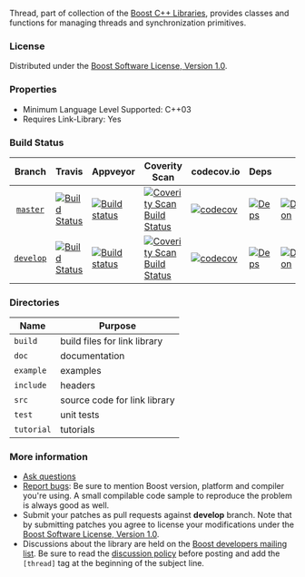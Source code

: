Thread, part of collection of the [Boost C++ Libraries](http://github.com/boostorg), provides classes and functions for managing threads and synchronization primitives.

### License

Distributed under the [Boost Software License, Version 1.0](http://www.boost.org/LICENSE_1_0.txt).

### Properties

* Minimum Language Level Supported: C++03
* Requires Link-Library: Yes

### Build Status

Branch          | Travis | Appveyor | Coverity Scan | codecov.io | Deps | Docs | Tests |
:-------------: | ------ | -------- | ------------- | ---------- | ---- | ---- | ----- |
[`master`](https://github.com/boostorg/thread/tree/master) | [![Build Status](https://travis-ci.org/boostorg/thread.svg?branch=master)](https://travis-ci.org/boostorg/thread) | [![Build status](https://ci.appveyor.com/api/projects/status/github/boostorg/thread?branch=master&svg=true)](https://ci.appveyor.com/project/viboes/thread/branch/master) | [![Coverity Scan Build Status](https://scan.coverity.com/projects/BADGE-NUMBER-LIKE-13982/badge.svg)](https://scan.coverity.com/projects/boostorg-thread) | [![codecov](https://codecov.io/gh/boostorg/thread/branch/master/graph/badge.svg)](https://codecov.io/gh/boostorg/thread/branch/master)| [![Deps](https://img.shields.io/badge/deps-master-brightgreen.svg)](https://pdimov.github.io/boostdep-report/master/thread.html) | [![Documentation](https://img.shields.io/badge/docs-master-brightgreen.svg)](http://www.boost.org/doc/libs/master/doc/html/thread.html) | [![Enter the Matrix](https://img.shields.io/badge/matrix-master-brightgreen.svg)](http://www.boost.org/development/tests/master/developer/thread.html)
[`develop`](https://github.com/boostorg/thread/tree/develop) | [![Build Status](https://travis-ci.org/boostorg/thread.svg?branch=develop)](https://travis-ci.org/boostorg/thread) | [![Build status](https://ci.appveyor.com/api/projects/status/github/boostorg/thread?branch=master&svg=true)](https://ci.appveyor.com/project/viboes/thread/branch/develop) | [![Coverity Scan Build Status](https://scan.coverity.com/projects/BADGE-NUMBER-LIKE-13982/badge.svg)](https://scan.coverity.com/projects/boostorg-thread) | [![codecov](https://codecov.io/gh/boostorg/thread/branch/develop/graph/badge.svg)](https://codecov.io/gh/boostorg/thread/branch/develop) | [![Deps](https://img.shields.io/badge/deps-develop-brightgreen.svg)](https://pdimov.github.io/boostdep-report/develop/thread.html) | [![Documentation](https://img.shields.io/badge/docs-develop-brightgreen.svg)](http://www.boost.org/doc/libs/develop/doc/html/thread.html) | [![Enter the Matrix](https://img.shields.io/badge/matrix-develop-brightgreen.svg)](http://www.boost.org/development/tests/develop/developer/thread.html)

### Directories

| Name        | Purpose                        |
| ----------- | ------------------------------ |
| `build`     | build files for link library   |
| `doc`       | documentation                  |
| `example`   | examples                       |
| `include`   | headers                        |
| `src`       | source code for link library   |
| `test`      | unit tests                     |
| `tutorial`  | tutorials                      |

### More information

* [Ask questions](http://stackoverflow.com/questions/ask?tags=c%2B%2B,boost,boost-thread)
* [Report bugs](https://github.com/boostorg/thread/issues): Be sure to mention Boost version, platform and compiler you're using. A small compilable code sample to reproduce the problem is always good as well.
* Submit your patches as pull requests against **develop** branch. Note that by submitting patches you agree to license your modifications under the [Boost Software License, Version 1.0](http://www.boost.org/LICENSE_1_0.txt).
* Discussions about the library are held on the [Boost developers mailing list](http://www.boost.org/community/groups.html#main). Be sure to read the [discussion policy](http://www.boost.org/community/policy.html) before posting and add the `[thread]` tag at the beginning of the subject line.

